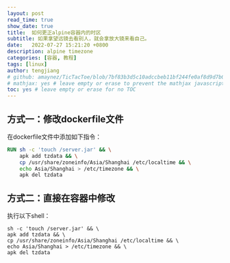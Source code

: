 ```yaml
---
layout: post
read_time: true
show_date: true
title:  如何更正alpine容器内的时区
subtitle: 如果拿望远镜去看别人，就会拿放大镜来看自己。
date:   2022-07-27 15:21:20 +0800
description: alpine timezone
categories: [容器, 教程]
tags: [linux]
author: tengjiang
# github: amaynez/TicTacToe/blob/7bf83b3d5c10adccbeb11bf244fe0af8d9d7b036/entities/Neural_Network.py#L199
# mathjax: yes # leave empty or erase to prevent the mathjax javascript from loading
toc: yes # leave empty or erase for no TOC
---
```


## 方式一：修改dockerfile文件

在dockerfile文件中添加如下指令：

```dockerfile
RUN sh -c 'touch /server.jar' && \
    apk add tzdata && \
    cp /usr/share/zoneinfo/Asia/Shanghai /etc/localtime && \
    echo Asia/Shanghai > /etc/timezone && \
    apk del tzdata
```

## 方式二：直接在容器中修改

执行以下shell：

```shell
sh -c 'touch /server.jar' && \
apk add tzdata && \
cp /usr/share/zoneinfo/Asia/Shanghai /etc/localtime && \
echo Asia/Shanghai > /etc/timezone && \
apk del tzdata
```

